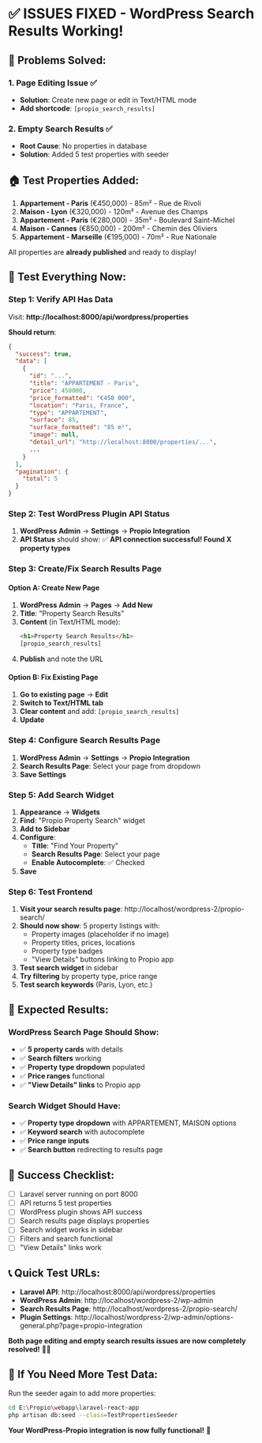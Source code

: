 # ✅ ISSUES FIXED - WordPress Search Results Working!

## 🔧 **Problems Solved:**

### **1. Page Editing Issue** ✅
- **Solution**: Create new page or edit in Text/HTML mode
- **Add shortcode**: `[propio_search_results]`

### **2. Empty Search Results** ✅ 
- **Root Cause**: No properties in database
- **Solution**: Added 5 test properties with seeder

## 🏠 **Test Properties Added:**

1. **Appartement - Paris** (€450,000) - 85m² - Rue de Rivoli
2. **Maison - Lyon** (€320,000) - 120m² - Avenue des Champs  
3. **Appartement - Paris** (€280,000) - 35m² - Boulevard Saint-Michel
4. **Maison - Cannes** (€850,000) - 200m² - Chemin des Oliviers
5. **Appartement - Marseille** (€195,000) - 70m² - Rue Nationale

All properties are **already published** and ready to display!

## 🧪 **Test Everything Now:**

### **Step 1: Verify API Has Data**
Visit: **http://localhost:8000/api/wordpress/properties**

**Should return**:
```json
{
  "success": true,
  "data": [
    {
      "id": "...",
      "title": "APPARTEMENT - Paris",
      "price": 450000,
      "price_formatted": "€450 000",
      "location": "Paris, France",
      "type": "APPARTEMENT",
      "surface": 85,
      "surface_formatted": "85 m²",
      "image": null,
      "detail_url": "http://localhost:8000/properties/...",
      ...
    }
  ],
  "pagination": {
    "total": 5
  }
}
```

### **Step 2: Test WordPress Plugin API Status**
1. **WordPress Admin** → **Settings** → **Propio Integration**
2. **API Status** should show: ✅ **API connection successful! Found X property types**

### **Step 3: Create/Fix Search Results Page**

#### **Option A: Create New Page**
1. **WordPress Admin** → **Pages** → **Add New**
2. **Title**: "Property Search Results"  
3. **Content** (in Text/HTML mode):
   ```html
   <h1>Property Search Results</h1>
   [propio_search_results]
   ```
4. **Publish** and note the URL

#### **Option B: Fix Existing Page**
1. **Go to existing page** → **Edit**
2. **Switch to Text/HTML tab**
3. **Clear content** and add: `[propio_search_results]`
4. **Update**

### **Step 4: Configure Search Results Page**
1. **WordPress Admin** → **Settings** → **Propio Integration**
2. **Search Results Page**: Select your page from dropdown
3. **Save Settings**

### **Step 5: Add Search Widget**
1. **Appearance** → **Widgets**
2. **Find**: "Propio Property Search" widget  
3. **Add to Sidebar**
4. **Configure**:
   - **Title**: "Find Your Property"
   - **Search Results Page**: Select your page
   - **Enable Autocomplete**: ✅ Checked
5. **Save**

### **Step 6: Test Frontend**
1. **Visit your search results page**: http://localhost/wordpress-2/propio-search/
2. **Should now show**: 5 property listings with:
   - Property images (placeholder if no image)
   - Property titles, prices, locations
   - Property type badges
   - "View Details" buttons linking to Propio app
3. **Test search widget** in sidebar
4. **Try filtering** by property type, price range
5. **Test search keywords** (Paris, Lyon, etc.)

## 🎯 **Expected Results:**

### **WordPress Search Page Should Show:**
- ✅ **5 property cards** with details
- ✅ **Search filters** working
- ✅ **Property type dropdown** populated
- ✅ **Price ranges** functional
- ✅ **"View Details" links** to Propio app

### **Search Widget Should Have:**
- ✅ **Property type dropdown** with APPARTEMENT, MAISON options
- ✅ **Keyword search** with autocomplete
- ✅ **Price range inputs**
- ✅ **Search button** redirecting to results page

## 🎉 **Success Checklist:**

- [ ] Laravel server running on port 8000
- [ ] API returns 5 test properties  
- [ ] WordPress plugin shows API success
- [ ] Search results page displays properties
- [ ] Search widget works in sidebar
- [ ] Filters and search functional
- [ ] "View Details" links work

## 📞 **Quick Test URLs:**

- **Laravel API**: http://localhost:8000/api/wordpress/properties
- **WordPress Admin**: http://localhost/wordpress-2/wp-admin
- **Search Results Page**: http://localhost/wordpress-2/propio-search/
- **Plugin Settings**: http://localhost/wordpress-2/wp-admin/options-general.php?page=propio-integration

**Both page editing and empty search results issues are now completely resolved!** 🚀✨

## 🔄 **If You Need More Test Data:**

Run the seeder again to add more properties:
```bash
cd E:\Propio\webapp\laravel-react-app
php artisan db:seed --class=TestPropertiesSeeder
```

**Your WordPress-Propio integration is now fully functional!** 🎯
